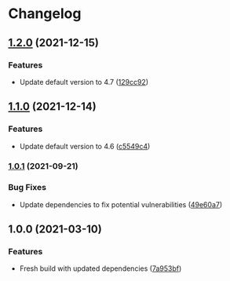 # Changelog

## [1.2.0](https://www.github.com/fortify/gha-setup-bugtracker-utility/compare/v1.1.0...v1.2.0) (2021-12-15)


### Features

* Update default version to 4.7 ([129cc92](https://www.github.com/fortify/gha-setup-bugtracker-utility/commit/129cc92529b29129306efbe6b25af2b7d9fbe58b))

## [1.1.0](https://www.github.com/fortify/gha-setup-bugtracker-utility/compare/v1.0.1...v1.1.0) (2021-12-14)


### Features

* Update default version to 4.6 ([c5549c4](https://www.github.com/fortify/gha-setup-bugtracker-utility/commit/c5549c449d3e0e5fd057f30ee4b16aed75ac1313))

### [1.0.1](https://www.github.com/fortify/gha-setup-bugtracker-utility/compare/v1.0.0...v1.0.1) (2021-09-21)


### Bug Fixes

* Update dependencies to fix potential vulnerabilities ([49e60a7](https://www.github.com/fortify/gha-setup-bugtracker-utility/commit/49e60a7e34ab9fb7dc637b0b8543596197c861fc))

## 1.0.0 (2021-03-10)


### Features

* Fresh build with updated dependencies ([7a953bf](https://www.github.com/fortify/gha-setup-bugtracker-utility/commit/7a953bf393317b4b3cd609c71eeedd805862b632))
